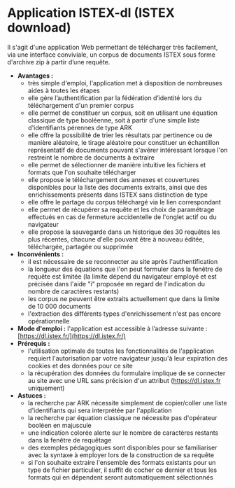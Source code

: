 # Application ISTEX-dl \(ISTEX download\)

Il s'agit d'une application Web permettant de télécharger très facilement, via une interface conviviale, un corpus de documents ISTEX sous forme d'archive zip à partir d’une requête.

* **Avantages :**
  * très simple d'emploi, l'application met à disposition de nombreuses aides à toutes les étapes
  * elle gère l’authentification par la fédération d’identité lors du téléchargement d'un premier corpus
  * elle permet de constituer un corpus, soit en utilisant une équation classique de type booléenne, soit à partir d'une simple liste d'identifiants pérennes de type ARK
  * elle offre la possibilité de trier les résultats par pertinence ou de manière aléatoire, le tirage aléatoire pour constituer un échantillon représentatif de documents pouvant s'avérer intéressant lorsque l'on restreint le nombre de documents à extraire
  * elle permet de sélectionner de manière intuitive les fichiers et formats que l'on souhaite télécharger
  * elle propose le téléchargement des annexes et couvertures disponibles pour la liste des documents extraits, ainsi que des enrichissements présents dans ISTEX sans distinction de type
  * elle offre le partage du corpus téléchargé via le lien correspondant
  * elle permet de récupérer sa requête et les choix de paramétrage effectués en cas de fermeture accidentelle de l'onglet actif ou du navigateur
  * elle propose la sauvegarde dans un historique des 30 requêtes les plus récentes, chacune d'elle pouvant être à nouveau éditée, téléchargée, partagée ou supprimée
* **Inconvénients :**
  * il est nécessaire de se reconnecter au site après l'authentification
  * la longueur des équations que l'on peut formuler dans la fenêtre de requête est limitée \(la limite dépend du navigateur employé et est précisée dans l'aide "i" proposée en regard de l'indication du nombre de caractères restants\)
  * les corpus ne peuvent être extraits actuellement que dans la limite de 10 000 documents
  * l'extraction des différents types d'enrichissement n'est pas encore opérationnelle
* **Mode d'emploi :** l'application est accessible à l’adresse suivante : [https://dl.istex.fr/](https://dl.istex.fr/)
* **Prérequis :**
  * l'utilisation optimale de toutes les fonctionnalités de l'application requiert l'autorisation par votre navigateur jusqu'à leur expiration des cookies et des données pour ce site
  * la récupération des données du formulaire implique de se connecter au site avec une URL sans précision d'un attribut \(https://dl.istex.fr uniquement\)
* **Astuces :** 
  * la recherche par ARK nécessite simplement de copier/coller une liste d'identifiants qui sera interprétée par l'application
  * la recherche par équation classique ne nécessite pas d'opérateur booléen en majuscule
  * une indication colorée alerte sur le nombre de caractères restants dans la fenêtre de requêtage 
  * des exemples pédagogiques sont disponibles pour se familiariser avec la syntaxe à employer lors de la construction de sa requête 
  * si l'on souhaite extraire l'ensemble des formats existants pour un type de fichier particulier, il suffit de cocher ce dernier et tous les formats qui en dépendent seront automatiquement sélectionnés






